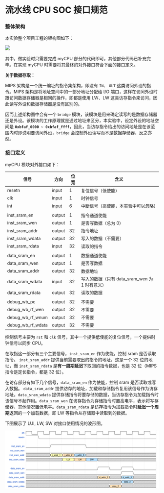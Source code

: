 # 流水线 CPU SOC 接口规范

### 整体架构
本实验整个项目工程的架构图如下：

![](./img/../../img/lab3/p1.png)

其中，做实验时只需要完成 myCPU 部分的代码即可，其他部分代码已补充完毕。在实现 myCPU 时需要将其最终的对外接口符合下面的接口定义。

**关于数据存取：**

MIPS 架构是一个统一编址的指令集架构，即没有 `IN`、 `OUT` 这类访问外设的指令。MIPS 架构是将地址空间中的一部分地址分配给 I/O 端口，这样在访问外设时跟访问数据存储器是相同的操作，即都是使用 LW、LW 这类访存指令来访问，因此读写外设和数据存储器是没有区别的。

因而上述架构图中会有一个 `bridge` 模块，该模块是用来确定读写的是数据存储器还是外设。该模块的工作原理就是通过地址来区分，本实验中，设定外设的地址空间是 **`0xbfaf_0000 ~ 0xbfaf_ffff`**，因此，当访存指令给出的访问地址是在该范围内时即说明要访问外设，`bridge` 会控制外设读写而不是数据存储器，反之亦然。 


### 接口定义

myCPU 模块对外接口如下：

| 信号              | 方向   | 位宽 | 含义                                           |
| -                 | -      | -    | -                                              |
| resetn            | input  | 1    | 复位信号（低使能）                             |
| clk               | input  | 1    | 时钟信号                                       |
| int               | input  | 6    | 中断信号（高使能，本实验中可以忽略）           |
|                   |        |      |                                                |
| inst_sram_en      | output | 1    | 指令通道使能                                   |
| inst_sram_wen     | output | 1    | 是否写数据（总为 0）                           |
| inst_sram_addr    | output | 32   | 指令地址                                       |
| inst_sram_wdata   | output | 32   | 写入的数据（不需要）                           |
| inst_sram_rdata   | input  | 32   | 读取的指令                                     |
|                   |        |      |                                                |
| data_sram_en      | output | 1    | 数据通道使能                                   |
| data_sram_wen     | output | 1    | 是否写数据                                     |
| data_sram_addr    | output | 32   | 数据地址                                       |
| data_sram_wdata   | input  | 32   | 写入的数据（只有 data_sram_wen 为 1 时有意义） |
| data_sram_rdata   | output | 32   | 读取的数据                                     |
|                   |        |      |                                                |
| debug_wb_pc       | output | 32   | 不需要                                         |
| debug_wb_rf_wen   | output | 32   | 不需要                                         |
| debug_wb_rf_wnum  | output | 32   | 不需要                                         |
| debug_wb_rf_wdata | output | 32   | 不需要                                         |

控制信号主要为 `rst` 和 `clk` 信号，其中一个提供低使能的复位信号，一个提供时钟信号以同步 CPU。

在取指这一部分有三个主要信号，`inst_sram_en` 作为使能，控制 sram 是否读取指令。 `inst_sram_addr` 提供当前需要取出的指令的地址，这是一个 32 位的地址，而 `inst_sram_rdata` 是**有一周期延迟**下取回的指令数据，也是 32 位（MIPS 指令是定长指令，都是 32 位）。

在访存部分有如下几个信号，`data_sram_en` 作为使能，控制 sram 是否读取或写入数据。 `data_sram_addr` 提供访存的地址，加载和存储指令复用该信号作为访存地址。`data_sram_wdata` 提供存储指令将要存储的数据，当访存指令为加载指令时该信号不起作用。`data_sram_wen` 在访存指令为存储指令时置高电平，表示将写存储器，其他情况置低电平。`data_sram_rdata` 是访存指令为加载指令时**延迟一个周期**返回的一个加载数据，即 LW 等指令从存储器中读取到的数据。

下图展示了 LUI, LW, SW 对接口使用情况的波形图。

![](../img/lab5/wavedrom-svgcontent.svg)

